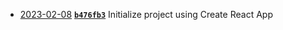  - <ins>2023-02-08</ins> **[`b476fb3`](https://gitlab.dev.echo-company.ru/seleznev/template-v3/-/commit/b476fb3e60858e98d33f75c16a19d23d92d3b26a)** Initialize project using Create React App
